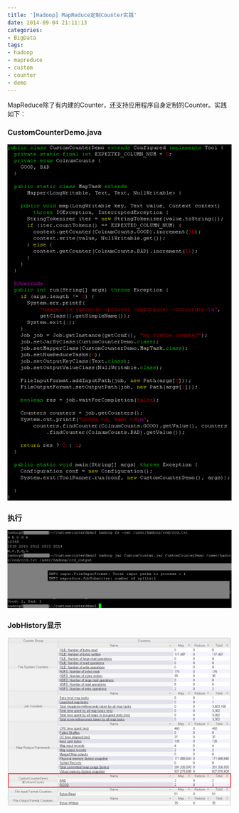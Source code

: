 ```yaml
---
title: '[Hadoop] MapReduce定制Counter实践'
date: 2014-09-04 21:11:13
categories: 
- BigData
tags: 
- hadoop
- mapreduce
- custom
- counter
- demo
---
```

MapReduce除了有内建的Counter，还支持应用程序自身定制的Counter。实践如下：

### CustomCounterDemo.java
![[Hadoop] MapReduce定制Counter实践](/images/2014/9/0026uWfMzy78OkEZOrB0f.png)
### 执行
![[Hadoop] MapReduce定制Counter实践](/images/2014/9/0026uWfMzy78Ol5bWwv9f.jpg)
### JobHistory显示
![[Hadoop] MapReduce定制Counter实践](/images/2014/9/0026uWfMzy78OlqmyN73d.jpg)